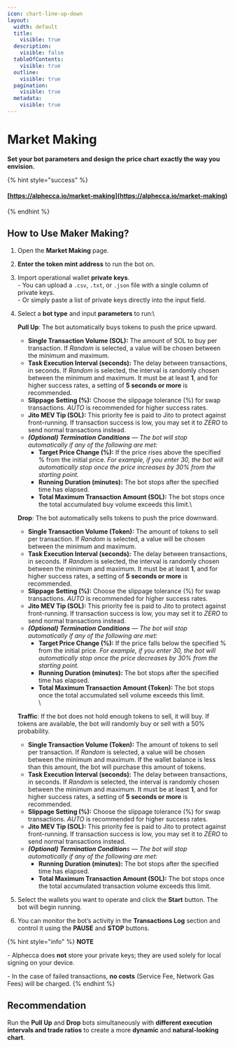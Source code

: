 ```yaml
---
icon: chart-line-up-down
layout:
  width: default
  title:
    visible: true
  description:
    visible: false
  tableOfContents:
    visible: true
  outline:
    visible: true
  pagination:
    visible: true
  metadata:
    visible: true
---
```


# Market Making

**Set your bot parameters and design the price chart exactly the way you envision.**

{% hint style="success" %}
#### [https://alphecca.io/market-making](https://alphecca.io/market-making)
{% endhint %}

## How to Use Maker Making?&#x20;

1. Open the **Market Making** page.
2. **Enter the token mint address** to run the bot on.
3. Import operational wallet **private keys**.\
   \- You can upload a `.csv`, `.txt`, or `.json` file with a single column of private keys.\
   \- Or simply paste a list of private keys directly into the input field.
4.  Select a **bot type** and input **parameters** to run:\


    **Pull Up**: The bot automatically buys tokens to push the price upward.

    * **Single Transaction Volume (SOL):** The amount of SOL to buy per transaction. If _Random_ is selected, a value will be chosen between the minimum and maximum.
    * **Task Execution Interval (seconds):** The delay between transactions, in seconds. If _Random_ is selected, the interval is randomly chosen between the minimum and maximum. It must be at least **1**, and for higher success rates, a setting of **5 seconds or more** is recommended.
    * **Slippage Setting (%):** Choose the slippage tolerance (%) for swap transactions. _AUTO_ is recommended for higher success rates.
    * **Jito MEV Tip (SOL):** This priority fee is paid to Jito to protect against front-running. If transaction success is low, you may set it to _ZERO_ to send normal transactions instead.
    * _**(Optional) Termination Conditions** — The bot will stop automatically if any of the following are met:_
      * **Target Price Change (%):** If the price rises above the specified % from the initial price. _For example, if you enter 30, the bot will automatically stop once the price increases by 30% from the starting point._
      * **Running Duration (minutes):** The bot stops after the specified time has elapsed.
      * **Total Maximum Transaction Amount (SOL):** The bot stops once the total accumulated buy volume exceeds this limit.\


    **Drop**: The bot automatically sells tokens to push the price downward.

    * **Single Transaction Volume (Token):** The amount of tokens to sell per transaction. If _Random_ is selected, a value will be chosen between the minimum and maximum.
    * **Task Execution Interval (seconds):** The delay between transactions, in seconds. If _Random_ is selected, the interval is randomly chosen between the minimum and maximum. It must be at least **1**, and for higher success rates, a setting of **5 seconds or more** is recommended.
    * **Slippage Setting (%):** Choose the slippage tolerance (%) for swap transactions. _AUTO_ is recommended for higher success rates.
    * **Jito MEV Tip (SOL):** This priority fee is paid to Jito to protect against front-running. If transaction success is low, you may set it to _ZERO_ to send normal transactions instead.
    * _**(Optional) Termination Conditions** — The bot will stop automatically if any of the following are met:_
      * **Target Price Change (%):** If the price falls below the specified % from the initial price. _For example, if you enter 30, the bot will automatically stop once the price decreases by 30% from the starting point._
      * **Running Duration (minutes):** The bot stops after the specified time has elapsed.
      * **Total Maximum Transaction Amount (Token):** The bot stops once the total accumulated sell volume exceeds this limit.\
        \


    **Traffic**: If the bot does not hold enough tokens to sell, it will buy. If tokens are available, the bot will randomly buy or sell with a 50% probability.

    * **Single Transaction Volume (Token):** The amount of tokens to sell per transaction. If _Random_ is selected, a value will be chosen between the minimum and maximum. If the wallet balance is less than this amount, the bot will purchase this amount of tokens.
    * **Task Execution Interval (seconds):** The delay between transactions, in seconds. If _Random_ is selected, the interval is randomly chosen between the minimum and maximum. It must be at least **1**, and for higher success rates, a setting of **5 seconds or more** is recommended.
    * **Slippage Setting (%):** Choose the slippage tolerance (%) for swap transactions. _AUTO_ is recommended for higher success rates.
    * **Jito MEV Tip (SOL):** This priority fee is paid to Jito to protect against front-running. If transaction success is low, you may set it to _ZERO_ to send normal transactions instead.
    * _**(Optional) Termination Condition**s — The bot will stop automatically if any of the following are met:_
      * **Running Duration (minutes):** The bot stops after the specified time has elapsed.
      * **Total Maximum Transaction Amount (SOL):** The bot stops once the total accumulated transaction volume exceeds this limit.
5. Select the wallets you want to operate and click the **Start** button. The bot will begin running.
6. You can monitor the bot’s activity in the **Transactions Log** section and control it using the **PAUSE** and **STOP** buttons.

{% hint style="info" %}
**NOTE**

\- Alphecca does **not** store your private keys; they are used solely for local signing on your device.

\- In the case of failed transactions, **no costs** (Service Fee, Network Gas Fees) will be charged.
{% endhint %}

## Recommendation

Run the **Pull Up** and **Drop** bots simultaneously with **different execution intervals and trade ratios** to create a more **dynamic** and **natural-looking chart**.
